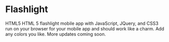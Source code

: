 # Flashlight
HTML5
HTML 5 flashlight mobile app with JavaScript, JQuery, and CSS3
run on your browser for your mobile app and should work like a charm. Add any colors you like. More updates coming soon.
